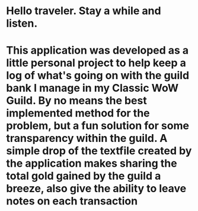 <h1>Hello traveler. Stay a while and listen.<h1>
  
This application was developed as a little personal project to help keep a log of what's going on with the guild bank I manage in my Classic WoW Guild. By no means the best implemented method for the problem, but a fun solution for some transparency within the guild. A simple drop of the textfile created by the application makes sharing the total gold gained by the guild a breeze, also give the ability to leave notes on each transaction
